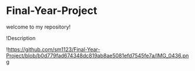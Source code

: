 # Final-Year-Project

welcome to my repository!

!Description

!https://github.com/sm1123/Final-Year-Project/blob/b0d779fad674348dc819ab8ae5081efd7545fe7a/IMG_0436.png
